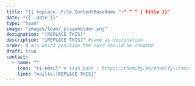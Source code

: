 ```yaml
---
title: "{{ replace .File.ContentBaseName "-" " " | title }}"
date: "{{ .Date }}"
type: "team"
image: "images/team/_placeholder.png"
designation: "[REPLACE THIS]"
description: "[REPLACE THIS]" #same as designation
order: 0 #in which position the card should be created
draft: true
contact:
  - name: ""
    icon: "ti-email" # icon pack : https://themify.me/themify-icons
    link: "mailto:[REPLACE THIS]"
---
```

